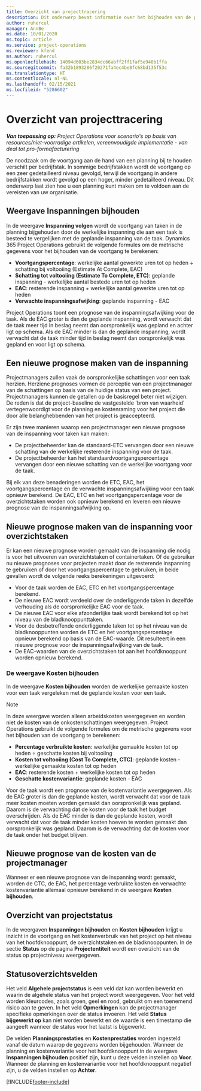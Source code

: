 ```yaml
---
title: Overzicht van projecttracering
description: Dit onderwerp bevat informatie over het bijhouden van de projectvoortgang en het kostenverbruik.
author: ruhercul
manager: AnnBe
ms.date: 10/01/2020
ms.topic: article
ms.service: project-operations
ms.reviewer: kfend
ms.author: ruhercul
ms.openlocfilehash: 14094d603be2834dc66abff2ff1faf5e940b1ffa
ms.sourcegitcommit: fa32b1893286f20271fa4ec4be8fc68bd135f53c
ms.translationtype: HT
ms.contentlocale: nl-NL
ms.lasthandoff: 02/15/2021
ms.locfileid: "5286602"
---
```

# <a name="project-tracking-overview"></a>Overzicht van projecttracering

_**Van toepassing op:** Project Operations voor scenario's op basis van resources/niet-voorradige artikelen, vereenvoudigde implementatie - van deal tot pro-formafacturering_

De noodzaak om de voortgang aan de hand van een planning bij te houden verschilt per bedrijfstak. In sommige bedrijfstakken wordt de voortgang op een zeer gedetailleerd niveau gevolgd, terwijl de voortgang in andere bedrijfstakken wordt gevolgd op een hoger, minder gedetailleerd niveau. Dit onderwerp laat zien hoe u een planning kunt maken om te voldoen aan de vereisten van uw organisatie.

## <a name="effort-tracking-view"></a>Weergave Inspanningen bijhouden

In de weergave **Inspanning volgen** wordt de voortgang van taken in de planning bijgehouden door de werkelijke inspanning die aan een taak is besteed te vergelijken met de geplande inspanning van de taak. Dynamics 365 Project Operations gebruikt de volgende formules om de metrische gegevens voor het bijhouden van de voortgang te berekenen:

- **Voortgangspercentage**: werkelijke aantal gewerkte uren tot op heden ÷ schatting bij voltooiing (Estimate At Complete, EAC) 
- **Schatting tot voltooiing (Estimate To Complete, ETC)**: geplande inspanning - werkelijke aantal bestede uren tot op heden 
- **EAC**: resterende inspanning + werkelijke aantal gewerkte uren tot op heden 
- **Verwachte inspanningsafwijking**: geplande inspanning - EAC

Project Operations toont een prognose van de inspanningsafwijking voor de taak. Als de EAC groter is dan de geplande inspanning, wordt verwacht dat de taak meer tijd in beslag neemt dan oorspronkelijk was gepland en achter ligt op schema. Als de EAC minder is dan de geplande inspanning, wordt verwacht dat de taak minder tijd in beslag neemt dan oorspronkelijk was gepland en voor ligt op schema.

## <a name="reprojecting-effort"></a>Een nieuwe prognose maken van de inspanning

Projectmanagers zullen vaak de oorspronkelijke schattingen voor een taak herzien. Herziene prognoses vormen de perceptie van een projectmanager van de schattingen op basis van de huidige status van een project. Projectmanagers kunnen de getallen op de basisregel beter niet wijzigen. De reden is dat de project-baseline de vastgestelde 'bron van waarheid' vertegenwoordigt voor de planning en kostenraming voor het project die door alle belanghebbenden van het project is geaccepteerd.

Er zijn twee manieren waarop een projectmanager een nieuwe prognose van de inspanning voor taken kan maken:

- De projectbeheerder kan de standaard-ETC vervangen door een nieuwe schatting van de werkelijke resterende inspanning voor de taak. 
- De projectbeheerder kan het standaardvoortgangspercentage vervangen door een nieuwe schatting van de werkelijke voortgang voor de taak.

Bij elk van deze benaderingen worden de ETC, EAC, het voortgangspercentage en de verwachte inspanningsafwijking voor een taak opnieuw berekend. De EAC, ETC en het voortgangspercentage voor de overzichtstaken worden ook opnieuw berekend en leveren een nieuwe prognose van de inspanningsafwijking op.

## <a name="reprojection-of-effort-on-summary-tasks"></a>Nieuwe prognose maken van de inspanning voor overzichtstaken

Er kan een nieuwe prognose worden gemaakt van de inspanning die nodig is voor het uitvoeren van overzichtstaken of containertaken. Of de gebruiker nu nieuwe prognoses voor projecten maakt door de resterende inspanning te gebruiken of door het voortgangspercentage te gebruiken, in beide gevallen wordt de volgende reeks berekeningen uitgevoerd:

- Voor de taak worden de EAC, ETC en het voortgangspercentage berekend.
- De nieuwe EAC wordt verdeeld over de onderliggende taken in dezelfde verhouding als de oorspronkelijke EAC voor de taak.
- De nieuwe EAC voor elke afzonderlijke taak wordt berekend tot op het niveau van de bladknooppunttaken. 
- Voor de desbetreffende onderliggende taken tot op het niveau van de bladknooppunten worden de ETC en het voortgangspercentage opnieuw berekend op basis van de EAC-waarde. Dit resulteert in een nieuwe prognose voor de inspanningsafwijking van de taak. 
- De EAC-waarden van de overzichtstaken tot aan het hoofdknooppunt worden opnieuw berekend.

### <a name="cost-tracking-view"></a>De weergave Kosten bijhouden 

In de weergave **Kosten bijhouden** worden de werkelijke gemaakte kosten voor een taak vergeleken met de geplande kosten voor een taak. 

> [!NOTE]
> In deze weergave worden alleen arbeidskosten weergegeven en worden niet de kosten van de onkostenschattingen weergegeven. Project Operations gebruikt de volgende formules om de metrische gegevens voor het bijhouden van de voortgang te berekenen:

- **Percentage verbruikte kosten**: werkelijke gemaakte kosten tot op heden ÷ geschatte kosten bij voltooiing
- **Kosten tot voltooiing (Cost To Complete, CTC)**: geplande kosten - werkelijke gemaakte kosten tot op heden
- **EAC**: resterende kosten + werkelijke kosten tot op heden
- **Geschatte kostenvariantie**: geplande kosten - EAC

Voor de taak wordt een prognose van de kostenvariantie weergegeven. Als de EAC groter is dan de geplande kosten, wordt verwacht dat voor de taak meer kosten moeten worden gemaakt dan oorspronkelijk was gepland. Daarom is de verwachting dat de kosten voor de taak het budget overschrijden. Als de EAC minder is dan de geplande kosten, wordt verwacht dat voor de taak minder kosten hoeven te worden gemaakt dan oorspronkelijk was gepland. Daarom is de verwachting dat de kosten voor de taak onder het budget blijven.

## <a name="project-managers-reprojection-of-cost"></a>Nieuwe prognose van de kosten van de projectmanager

Wanneer er een nieuwe prognose van de inspanning wordt gemaakt, worden de CTC, de EAC, het percentage verbruikte kosten en verwachte kostenvariantie allemaal opnieuw berekend in de weergave **Kosten bijhouden**.

## <a name="project-status-summary"></a>Overzicht van projectstatus

In de weergaven **Inspanningen bijhouden** en **Kosten bijhouden** krijgt u inzicht in de voortgang en het kostenverbruik van het project op het niveau van het hoofdknooppunt, de overzichtstaken en de bladknooppunten. In de sectie **Status** op de pagina **Projectentiteit** wordt een overzicht van de status op projectniveau weergegeven.

## <a name="status-summary-fields"></a>Statusoverzichtsvelden

Het veld **Algehele projectstatus** is een veld dat kan worden bewerkt en waarin de algehele status van het project wordt weergegeven. Voor het veld worden kleurcodes, zoals groen, geel en rood, gebruikt om een toenemend risico aan te geven. In het veld **Opmerkingen** kan de projectmanager specifieke opmerkingen over de status invoeren. Het veld **Status bijgewerkt op** kan niet worden bewerkt en de waarde is een timestamp die aangeeft wanneer de status voor het laatst is bijgewerkt.

De velden **Planningsprestaties** en **Kostenprestaties** worden ingesteld vanaf de datum waarop de gegevens worden bijgehouden. Wanneer de planning en kostenvariantie voor het hoofdknooppunt in de weergave **Inspanningen bijhouden** positief zijn, kunt u deze velden instellen op **Voor**. Wanneer de planning en kostenvariantie voor het hoofdknooppunt negatief zijn, u de velden instellen op **Achter**.


[!INCLUDE[footer-include](../includes/footer-banner.md)]